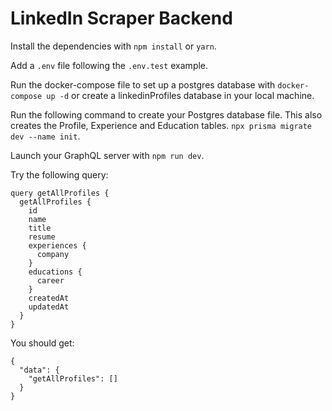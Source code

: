 # LinkedIn Scraper Backend

Install the dependencies with ```npm install``` or ```yarn```.

Add a ```.env``` file following the ```.env.test``` example. 

Run the docker-compose file to set up a postgres database with ```docker-compose up -d``` or create a linkedinProfiles database in your local machine.

Run the following command to create your Postgres database file. This also creates the Profile, Experience and Education tables.
`npx prisma migrate dev --name init`.

Launch your GraphQL server with ```npm run dev```.

Try the following query:
```
query getAllProfiles {
  getAllProfiles {
    id
    name
    title
    resume
    experiences {
      company
    }
    educations {
      career
    }
    createdAt
    updatedAt
  }
}
```
You should get: 
```
{
  "data": {
    "getAllProfiles": []
  }
}
```